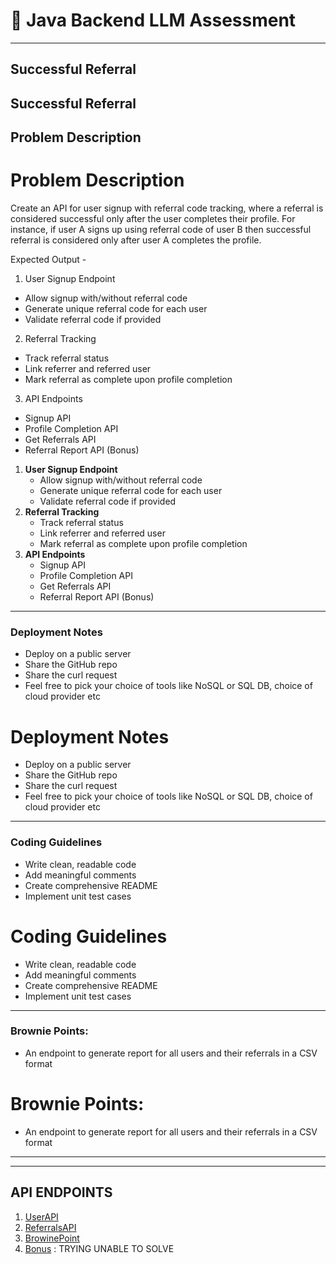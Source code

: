 # 📌 Java Backend LLM Assessment
---

##             Successful Referral
## Successful Referral


## Problem Description 
# Problem Description 
Create an API for user signup with referral code tracking, where a referral is
considered successful only after the user completes their profile.
For instance, if user A signs up using referral code of user B then successful
referral is considered only after user A completes the profile.

Expected Output -
1. User Signup Endpoint
  - Allow signup with/without referral code
  - Generate unique referral code for each user
  - Validate referral code if provided
2. Referral Tracking
  - Track referral status
  - Link referrer and referred user
  - Mark referral as complete upon profile completion
3. API Endpoints
  - Signup API
  - Profile Completion API
  - Get Referrals API
  - Referral Report API (Bonus)
1. **User Signup Endpoint**
   - Allow signup with/without referral code
   - Generate unique referral code for each user
   - Validate referral code if provided
2. **Referral Tracking**
   - Track referral status
   - Link referrer and referred user
   - Mark referral as complete upon profile completion
3. **API Endpoints**
   - Signup API
   - Profile Completion API
   - Get Referrals API
   - Referral Report API (Bonus)
----


### Deployment Notes
 - Deploy on a public server
 - Share the GitHub repo
 - Share the curl request
 - Feel free to pick your choice of tools like NoSQL or SQL DB, choice of cloud provider etc
# Deployment Notes
  - Deploy on a public server
  - Share the GitHub repo
  - Share the curl request
  - Feel free to pick your choice of tools like NoSQL or SQL DB, choice of cloud provider etc

---
### Coding Guidelines
  - Write clean, readable code
  - Add meaningful comments
  - Create comprehensive README
  - Implement unit test cases

# Coding Guidelines
   - Write clean, readable code
   - Add meaningful comments
   - Create comprehensive README
   - Implement unit test cases

---

### Brownie Points:
  - An endpoint to generate report for all users and their referrals in a CSV
format
# Brownie Points:
   - An endpoint to generate report for all users and their referrals in a CSV format





----
----

## API ENDPOINTS
1. [UserAPI](https://github.com/imgovindjee/Successfull-Referral/tree/master/src/main/java/com/Servlet/User)
2. [ReferralsAPI](https://github.com/imgovindjee/Successfull-Referral/tree/master/src/main/java/com/Servlet/Referral)
3. [BrowinePoint](https://github.com/imgovindjee/Successfull-Referral/tree/master/src/main/java/com/Browine)
4. [Bonus](https://github.com/imgovindjee/Successfull-Referral/blob/master/src/main/java/com/Servlet/Referral/BonusReferralsData.java) : TRYING UNABLE TO SOLVE
